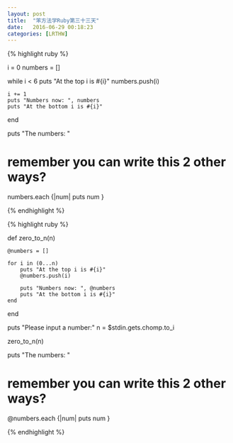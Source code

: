 ```yaml
---
layout: post
title:  "笨方法学Ruby第三十三天"
date:   2016-06-29 00:18:23
categories: [LRTHW]
---
```


{% highlight ruby %}

i = 0
numbers = []

while i < 6
	puts "At the top i is #{i}"
	numbers.push(i)

	i += 1
	puts "Numbers now: ", numbers
	puts "At the bottom i is #{i}"
end

puts "The numbers: "

# remember you can write this 2 other ways?
numbers.each {|num| puts num }

{% endhighlight %}


{% highlight ruby %}

def zero_to_n(n)

	@numbers = []

	for i in (0...n)
		puts "At the top i is #{i}"
		@numbers.push(i)

		puts "Numbers now: ", @numbers
		puts "At the bottom i is #{i}"
	end

end

puts "Please input a number:"
n = $stdin.gets.chomp.to_i

zero_to_n(n)

puts "The numbers: "

# remember you can write this 2 other ways?
@numbers.each {|num| puts num }

{% endhighlight %}
